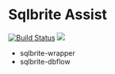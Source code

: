 # Sqlbrite Assist

[![Build Status](https://travis-ci.org/znyang/sqlbrite-assist.svg?branch=master)](https://travis-ci.org/znyang/sqlbrite-assist)
[![](https://jitpack.io/v/znyang/sqlbrite-assist.svg)](https://jitpack.io/#znyang/sqlbrite-assist)

* sqlbrite-wrapper
* sqlbrite-dbflow
